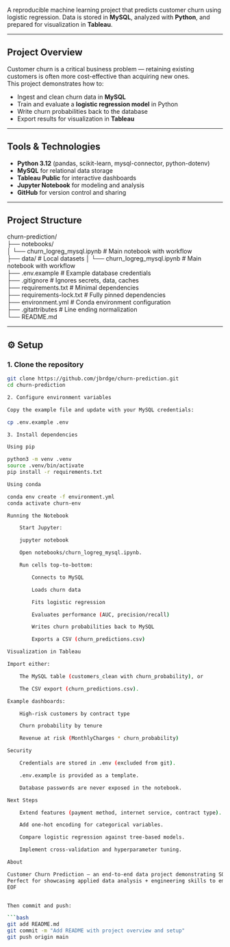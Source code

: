 A reproducible machine learning project that predicts customer churn using logistic regression. Data is stored in **MySQL**, analyzed with **Python**, and prepared for visualization in **Tableau**.  

---

## Project Overview
Customer churn is a critical business problem — retaining existing customers is often more cost-effective than acquiring new ones.  
This project demonstrates how to:
- Ingest and clean churn data in **MySQL**  
- Train and evaluate a **logistic regression model** in Python  
- Write churn probabilities back to the database  
- Export results for visualization in **Tableau**  

---

## Tools & Technologies
- **Python 3.12** (pandas, scikit-learn, mysql-connector, python-dotenv)  
- **MySQL** for relational data storage  
- **Tableau Public** for interactive dashboards  
- **Jupyter Notebook** for modeling and analysis  
- **GitHub** for version control and sharing  

---

## Project Structure

churn-prediction/  
├── notebooks/  
│ └── churn_logreg_mysql.ipynb # Main notebook with workflow  
├── data/ # Local datasets 
│ └── churn_logreg_mysql.ipynb # Main notebook with workflow  
├── .env.example # Example database credentials  
├── .gitignore # Ignores secrets, data, caches  
├── requirements.txt # Minimal dependencies  
├── requirements-lock.txt # Fully pinned dependencies  
├── environment.yml # Conda environment configuration  
├── .gitattributes # Line ending normalization  
└── README.md  


---

## ⚙️ Setup

### 1. Clone the repository
```bash
git clone https://github.com/jbrdge/churn-prediction.git
cd churn-prediction

2. Configure environment variables

Copy the example file and update with your MySQL credentials:

cp .env.example .env

3. Install dependencies

Using pip

python3 -m venv .venv
source .venv/bin/activate
pip install -r requirements.txt

Using conda

conda env create -f environment.yml
conda activate churn-env

Running the Notebook

    Start Jupyter:

    jupyter notebook

    Open notebooks/churn_logreg_mysql.ipynb.

    Run cells top-to-bottom:

        Connects to MySQL

        Loads churn data

        Fits logistic regression

        Evaluates performance (AUC, precision/recall)

        Writes churn probabilities back to MySQL

        Exports a CSV (churn_predictions.csv)

Visualization in Tableau

Import either:

    The MySQL table (customers_clean with churn_probability), or

    The CSV export (churn_predictions.csv).

Example dashboards:

    High-risk customers by contract type

    Churn probability by tenure

    Revenue at risk (MonthlyCharges * churn_probability)

Security

    Credentials are stored in .env (excluded from git).

    .env.example is provided as a template.

    Database passwords are never exposed in the notebook.

Next Steps

    Extend features (payment method, internet service, contract type).

    Add one-hot encoding for categorical variables.

    Compare logistic regression against tree-based models.

    Implement cross-validation and hyperparameter tuning.

About

Customer Churn Prediction — an end-to-end data project demonstrating SQL integration, machine learning, and visualization best practices.
Perfect for showcasing applied data analysis + engineering skills to employers.
EOF


Then commit and push:

```bash
git add README.md
git commit -m "Add README with project overview and setup"
git push origin main